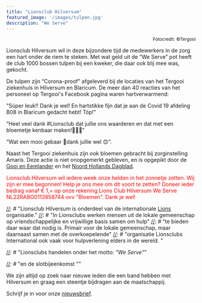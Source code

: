 ```yaml
---
title: "Lionsclub Hilversum"
featured_image: '/images/tulpen.jpg'
description: "We Serve"
---
```


[//]: # "Hint... dit is commentaar... de regels hieronder zijn de oorspronkelijke tekst"

<div style="text-align: right"><sub>Fotocredit: &copy;Tergooi</sub></div>

Lionsclub Hilversum wil in deze bijzondere tijd de medewerkers in de zorg een hart onder de riem te steken. Met wat geld uit de “We Serve” pot heeft de club 1000 bossen tulpen bij een kweker, die daar ook blij mee was, gekocht.

De tulpen zijn “Corona-proof” afgeleverd bij de locaties van het Tergooi ziekenhuis in Hilversum en Blaricum. De meer dan 40 reacties van het personeel op Tergooi's Facebook pagina waren hartverwarmend:

"Súper leuk!! Dank je wel! En hartstikke fijn dat je aan de Covid 19 afdeling B08 in Blaricum gedacht hebt! Tóp!”

“Heel veel dank #Lionsclub dat jullie ons waarderen en dat met een bloemetje kenbaar maken!👍🏼👊”

“Wat een mooi gebaar 💐dank jullie wel 😊”.

Naast het Tergooi ziekenhuis zijn ook bloemen gebracht bij zorginstelling Amaris. Deze actie is niet onopgemerkt gebleven, en is opgepikt door de <a href="https://www.gooieneemlander.nl/cnt/dmf20200331_32519172/lionsclub-hilversum-schenkt-duizend-bossen-bloemen-aan-medewerkers-in-de-zorg" target="_blank">Gooi en Eemlander</a> en het <a href="https://m.noordhollandsdagblad.nl/cnt/dmf20200331_32519172/lionsclub-hilversum-schenkt-duizend-bossen-bloemen-aan-medewerkers-in-de-zorg" target="_blank">Noord Hollands Dagblad</a>.

<span style="color:red">Lionsclub Hilversum wil iedere week onze helden in het zonnetje zetten. Wij zijn er mee begonnen! Help je ons mee om dit voort te zetten? Doneer ieder bedrag vanaf € 1,= op onze rekening Lions Club Hilversum We Serve NL22RABO0113858744 ovv "Bloemen". Dank je wel!</span>


[//]: # "Lionsclub Hilversum is onderdeel van de internationale <a href="https://www2.lions.nl">Lions</a> organisatie."
[//]: # "In Lionsclubs werken mensen uit de lokale gemeenschap op vriendschappelijke en vrijwillige basis samen om hulp"
[//]: # "te bieden daar waar dat nodig is. Primair voor de lokale gemeenschap, maar daarnaast samen met de overkoepelende"
[//]: # "organisatie Lionsclubs International ook vaak voor hulpverlening elders in de wereld.  "

[//]: # "Lionsclubs bepalen zelf de doelen die ze willen onder- steunen en de wijze waarop ze uitvoering"
[//]: # "geven aan de dienstverlening."

[//]: # "Lionsclubs handelen onder het motto: *"We Serve"*"

[//]: # "Lionsclub Hilversum is op 3 februari 1982 opgericht als mannenclub. Met nog een paar Chartermembers"
[//]: # "in ons midden zijn wij een levendige, groeiende club waar vriend- schapsbanden sterk zijn."
[//]: # "We hebben een vergader- programma waarin we diepgang proberen te brengen door een bepaald"
[//]: # "thema te behandelen en daarvoor (expert-) sprekers uit te nodigen. Daarnaast zijn er vele"
[//]: # "evenementen en feesten die inmiddels een traditie in ons clubjaar vormen:"

[//]: # "het kerstfeest  "
[//]: # "een nieuwjaarsactiviteit (wandeling, schaatsen, autorally)  "
[//]: # "walking dinner  "
[//]: # "Charter night  "
[//]: # "evenementen rondom onze Goede Doelen  "
[//]: # "fondsenwervingsactiviteiten  "
[//]: # "en de slotbijeenkomst  ""

[//]: # "Bovendien wordt er in diverse kringen samen gesport of gereisd."

We zijn altijd op zoek naar nieuwe leden die een band hebben met Hilversum en graag
een steentje bijdragen aan de maatschappij.

Schrijf je in voor onze <a href="http://eepurl.com/c68YUf" target="_blank">nieuwsbrief</a>.
